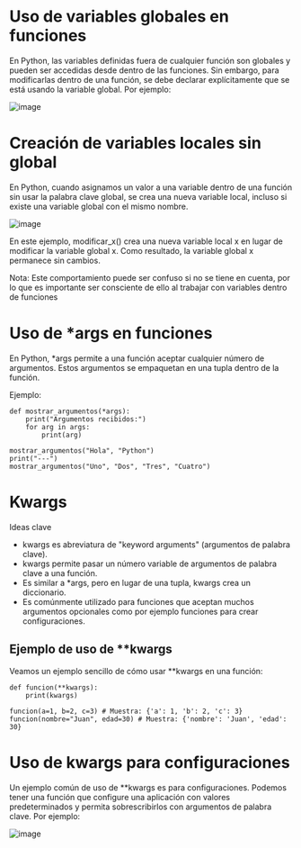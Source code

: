 

# Uso de variables globales en funciones
En Python, las variables definidas fuera de cualquier función son globales y pueden ser accedidas desde dentro de las funciones. Sin embargo, para modificarlas dentro de una función, se debe declarar explícitamente que se está usando la variable global. Por ejemplo:

![image](https://github.com/user-attachments/assets/65b16923-0155-40b8-abca-15d329be42b0)

# Creación de variables locales sin global
En Python, cuando asignamos un valor a una variable dentro de una función sin usar la palabra clave global, se crea una nueva variable local, incluso si existe una variable global con el mismo nombre.

![image](https://github.com/user-attachments/assets/4eebadc8-cd79-4b51-af50-05a8c3a2716a)

En este ejemplo, modificar_x() crea una nueva variable local x en lugar de modificar la variable global x. Como resultado, la variable global x permanece sin cambios.

Nota: Este comportamiento puede ser confuso si no se tiene en cuenta, por lo que es importante ser consciente de ello al trabajar con variables dentro de funciones

# Uso de *args en funciones
En Python, *args permite a una función aceptar cualquier número de argumentos. Estos argumentos se empaquetan en una tupla dentro de la función.

Ejemplo:
``` 
def mostrar_argumentos(*args):
    print("Argumentos recibidos:")
    for arg in args:
        print(arg)

mostrar_argumentos("Hola", "Python")
print("---")
mostrar_argumentos("Uno", "Dos", "Tres", "Cuatro")
```


# Kwargs
Ideas clave
- kwargs es abreviatura de "keyword arguments" (argumentos de palabra clave).
- kwargs permite pasar un número variable de argumentos de palabra clave a una función.
- Es similar a *args, pero en lugar de una tupla, kwargs crea un diccionario.
- Es comúnmente utilizado para funciones que aceptan muchos argumentos opcionales como por ejemplo funciones para crear configuraciones.

## Ejemplo de uso de **kwargs
Veamos un ejemplo sencillo de cómo usar **kwargs en una función:

```
def funcion(**kwargs):
    print(kwargs) 

funcion(a=1, b=2, c=3) # Muestra: {'a': 1, 'b': 2, 'c': 3}
funcion(nombre="Juan", edad=30) # Muestra: {'nombre': 'Juan', 'edad': 30}

````

# Uso de kwargs para configuraciones
Un ejemplo común de uso de **kwargs es para configuraciones. Podemos tener una función que configure una aplicación con valores predeterminados y permita sobrescribirlos con argumentos de palabra clave. Por ejemplo:

![image](https://github.com/user-attachments/assets/71cb7444-fe2f-4d82-903d-9a09962f22de)

